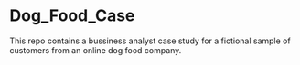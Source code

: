 # Dog_Food_Case
This repo contains a bussiness analyst case study for a fictional sample of customers from an online dog food company.
